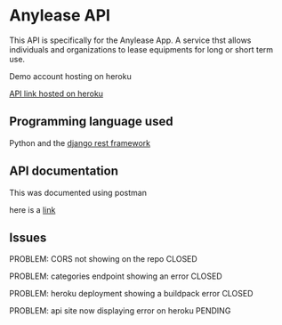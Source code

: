 # Anylease API

This API is specifically for the Anylease App. A service thst allows individuals and organizations to lease equipments for long or short term use.

Demo account hosting on heroku

[API link hosted on heroku](https://anyleasesampleapi.herokuapp.com/auth/login/)

## Programming language used
Python and the [django rest framework](https://www.django-rest-framework.org/)

## API documentation

This was documented using postman

here is a [link](https://documenter.postman.com/view/16404772/Tzef939Y#45ab4c96-d152-46da-852d-fba5e9aa65d1)

## Issues

PROBLEM: CORS not showing on the repo
CLOSED

PROBLEM: categories endpoint showing an error
CLOSED

PROBLEM: heroku deployment showing a buildpack error
CLOSED

PROBLEM: api site now displaying error on heroku
PENDING

